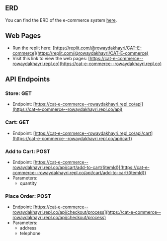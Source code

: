 ## ERD

You can find the ERD of the e-commerce system [here](https://lucid.app/lucidchart/68464336-8fbf-43d7-bd0b-280300194c6d/edit?viewport_loc=129%2C195%2C1480%2C692%2C0_0&invitationId=inv_4f85f3ff-d02b-4d2c-8e32-2cdf1a36199c).


## Web Pages

- Run the replit here: [https://replit.com/@rowaydakhayri/CAT-E-commerce](https://replit.com/@rowaydakhayri/CAT-E-commerce)
- Visit this link to view the web pages: [https://cat-e-commerce--rowaydakhayri.repl.co](https://cat-e-commerce--rowaydakhayri.repl.co)


## API Endpoints

### Store: GET
- Endpoint: [https://cat-e-commerce--rowaydakhayri.repl.co/api](https://cat-e-commerce--rowaydakhayri.repl.co/api)

### Cart: GET
- Endpoint: [https://cat-e-commerce--rowaydakhayri.repl.co/api/cart](https://cat-e-commerce--rowaydakhayri.repl.co/api/cart)

### Add to Cart: POST
- Endpoint: [https://cat-e-commerce--rowaydakhayri.repl.co/api/cart/add-to-cart/{itemId}](https://cat-e-commerce--rowaydakhayri.repl.co/api/cart/add-to-cart/{itemId})
- Parameters:
  - quantity

### Place Order: POST
- Endpoint: [https://cat-e-commerce--rowaydakhayri.repl.co/api/checkout/process](https://cat-e-commerce--rowaydakhayri.repl.co/api/checkout/process)
- Parameters:
  - address
  - telephone

